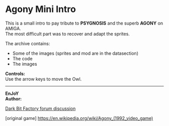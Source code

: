 # Agony Mini Intro

This is a small intro to pay tribute to **PSYGNOSIS** and the superb **AGONY** on AMIGA.  
The most difficult part was to recover and adapt the sprites.

The archive contains:
- Some of the images (sprites and mod are in the datasection)
- The code
- The images

**Controls:**  
Use the arrow keys to move the Owl.

---

**EnJoY**  
**Author:**

[Dark Bit Factory forum discussion](https://www.dbfinteractive.com/forum/index.php?topic=6751.0)

[original game] https://en.wikipedia.org/wiki/Agony_(1992_video_game)